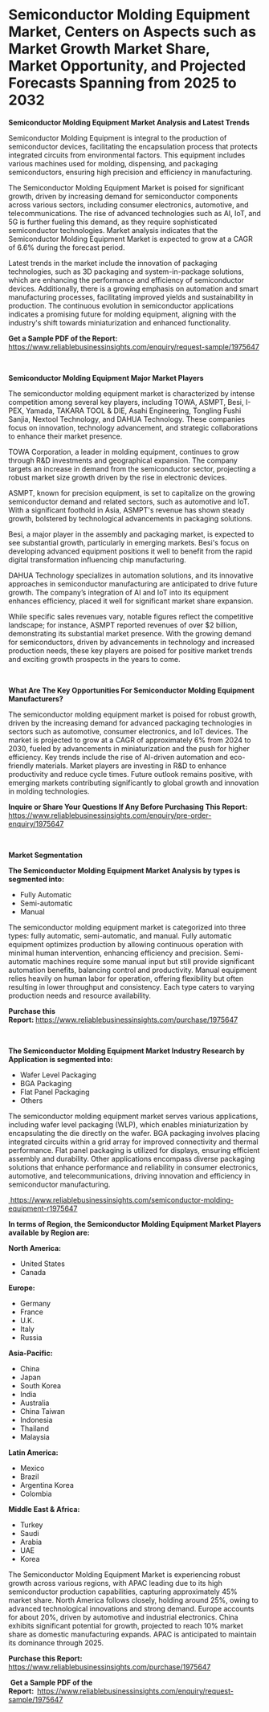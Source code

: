 <p><h1>Semiconductor Molding Equipment Market, Centers on Aspects such as Market Growth Market Share, Market Opportunity, and Projected Forecasts Spanning from 2025 to 2032</h1></p><p><strong>Semiconductor Molding Equipment Market Analysis and Latest Trends</strong></p>
<p><p>Semiconductor Molding Equipment is integral to the production of semiconductor devices, facilitating the encapsulation process that protects integrated circuits from environmental factors. This equipment includes various machines used for molding, dispensing, and packaging semiconductors, ensuring high precision and efficiency in manufacturing.</p><p>The Semiconductor Molding Equipment Market is poised for significant growth, driven by increasing demand for semiconductor components across various sectors, including consumer electronics, automotive, and telecommunications. The rise of advanced technologies such as AI, IoT, and 5G is further fueling this demand, as they require sophisticated semiconductor technologies. Market analysis indicates that the Semiconductor Molding Equipment Market is expected to grow at a CAGR of 6.6% during the forecast period. </p><p>Latest trends in the market include the innovation of packaging technologies, such as 3D packaging and system-in-package solutions, which are enhancing the performance and efficiency of semiconductor devices. Additionally, there is a growing emphasis on automation and smart manufacturing processes, facilitating improved yields and sustainability in production. The continuous evolution in semiconductor applications indicates a promising future for molding equipment, aligning with the industry's shift towards miniaturization and enhanced functionality.</p></p>
<p><strong>Get a Sample PDF of the Report:&nbsp;</strong> <a href="https://www.reliablebusinessinsights.com/enquiry/request-sample/1975647?utm_campaign=2268&utm_medium=2&utm_source=Github&utm_content=ia&utm_term=12042025&utm_id=semiconductor-molding-equipment">https://www.reliablebusinessinsights.com/enquiry/request-sample/1975647</a></p>
<p>&nbsp;</p>
<p><strong>Semiconductor Molding Equipment Major Market Players</strong></p>
<p><p>The semiconductor molding equipment market is characterized by intense competition among several key players, including TOWA, ASMPT, Besi, I-PEX, Yamada, TAKARA TOOL & DIE, Asahi Engineering, Tongling Fushi Sanjia, Nextool Technology, and DAHUA Technology. These companies focus on innovation, technology advancement, and strategic collaborations to enhance their market presence.</p><p>TOWA Corporation, a leader in molding equipment, continues to grow through R&D investments and geographical expansion. The company targets an increase in demand from the semiconductor sector, projecting a robust market size growth driven by the rise in electronic devices.</p><p>ASMPT, known for precision equipment, is set to capitalize on the growing semiconductor demand and related sectors, such as automotive and IoT. With a significant foothold in Asia, ASMPT's revenue has shown steady growth, bolstered by technological advancements in packaging solutions.</p><p>Besi, a major player in the assembly and packaging market, is expected to see substantial growth, particularly in emerging markets. Besi's focus on developing advanced equipment positions it well to benefit from the rapid digital transformation influencing chip manufacturing.</p><p>DAHUA Technology specializes in automation solutions, and its innovative approaches in semiconductor manufacturing are anticipated to drive future growth. The company’s integration of AI and IoT into its equipment enhances efficiency, placed it well for significant market share expansion.</p><p>While specific sales revenues vary, notable figures reflect the competitive landscape; for instance, ASMPT reported revenues of over $2 billion, demonstrating its substantial market presence. With the growing demand for semiconductors, driven by advancements in technology and increased production needs, these key players are poised for positive market trends and exciting growth prospects in the years to come.</p></p>
<p>&nbsp;</p>
<p><strong>What Are The Key Opportunities For Semiconductor Molding Equipment Manufacturers?</strong></p>
<p><p>The semiconductor molding equipment market is poised for robust growth, driven by the increasing demand for advanced packaging technologies in sectors such as automotive, consumer electronics, and IoT devices. The market is projected to grow at a CAGR of approximately 6% from 2024 to 2030, fueled by advancements in miniaturization and the push for higher efficiency. Key trends include the rise of AI-driven automation and eco-friendly materials. Market players are investing in R&D to enhance productivity and reduce cycle times. Future outlook remains positive, with emerging markets contributing significantly to global growth and innovation in molding technologies.</p></p>
<p><strong>Inquire or Share Your Questions If Any Before Purchasing This Report:</strong> <a href="https://www.reliablebusinessinsights.com/enquiry/pre-order-enquiry/1975647?utm_campaign=2268&utm_medium=2&utm_source=Github&utm_content=ia&utm_term=12042025&utm_id=semiconductor-molding-equipment">https://www.reliablebusinessinsights.com/enquiry/pre-order-enquiry/1975647</a></p>
<p>&nbsp;</p>
<p><strong>Market Segmentation</strong></p>
<p><strong>The Semiconductor Molding Equipment Market Analysis by types is segmented into:</strong></p>
<p><ul><li>Fully Automatic</li><li>Semi-automatic</li><li>Manual</li></ul></p>
<p><p>The semiconductor molding equipment market is categorized into three types: fully automatic, semi-automatic, and manual. Fully automatic equipment optimizes production by allowing continuous operation with minimal human intervention, enhancing efficiency and precision. Semi-automatic machines require some manual input but still provide significant automation benefits, balancing control and productivity. Manual equipment relies heavily on human labor for operation, offering flexibility but often resulting in lower throughput and consistency. Each type caters to varying production needs and resource availability.</p></p>
<p><strong>Purchase this Report:&nbsp;</strong><a href="https://www.reliablebusinessinsights.com/purchase/1975647?utm_campaign=2268&utm_medium=2&utm_source=Github&utm_content=ia&utm_term=12042025&utm_id=semiconductor-molding-equipment">https://www.reliablebusinessinsights.com/purchase/1975647</a></p>
<p>&nbsp;</p>
<p><strong>The Semiconductor Molding Equipment Market Industry Research by Application is segmented into:</strong></p>
<p><ul><li>Wafer Level Packaging</li><li>BGA Packaging</li><li>Flat Panel Packaging</li><li>Others</li></ul></p>
<p><p>The semiconductor molding equipment market serves various applications, including wafer level packaging (WLP), which enables miniaturization by encapsulating the die directly on the wafer. BGA packaging involves placing integrated circuits within a grid array for improved connectivity and thermal performance. Flat panel packaging is utilized for displays, ensuring efficient assembly and durability. Other applications encompass diverse packaging solutions that enhance performance and reliability in consumer electronics, automotive, and telecommunications, driving innovation and efficiency in semiconductor manufacturing.</p></p>
<p><a href="https://www.reliablebusinessinsights.com/semiconductor-molding-equipment-r1975647?utm_campaign=2268&utm_medium=2&utm_source=Github&utm_content=ia&utm_term=12042025&utm_id=semiconductor-molding-equipment">&nbsp;https://www.reliablebusinessinsights.com/semiconductor-molding-equipment-r1975647</a></p>
<p><strong>In terms of Region, the Semiconductor Molding Equipment Market Players available by Region are:</strong></p>
<p>
    <p> <strong> North America: </strong>
        <ul>
            <li>United States</li>
            <li>Canada</li>
        </ul>
        </p> 
    <p> <strong> Europe: </strong>
        <ul>
            <li>Germany</li>
            <li>France</li>
            <li>U.K.</li>
            <li>Italy</li>
            <li>Russia</li>
        </ul>
        </p> 
    <p> <strong> Asia-Pacific: </strong>
        <ul>
            <li>China</li>
            <li>Japan</li>
            <li>South Korea</li>
            <li>India</li>
            <li>Australia</li>
            <li>China Taiwan</li>
            <li>Indonesia</li>
            <li>Thailand</li>
            <li>Malaysia</li>
        </ul>
        </p> 
    <p> <strong> Latin America: </strong>
        <ul>
            <li>Mexico</li>
            <li>Brazil</li>
            <li>Argentina Korea</li>
            <li>Colombia</li>
        </ul>
        </p> 
    <p> <strong> Middle East & Africa: </strong>
        <ul>
            <li>Turkey</li>
            <li>Saudi</li>
            <li>Arabia</li>
            <li>UAE</li>
            <li>Korea</li>
        </ul>
    </p>
    </p>
<p><p>The Semiconductor Molding Equipment Market is experiencing robust growth across various regions, with APAC leading due to its high semiconductor production capabilities, capturing approximately 45% market share. North America follows closely, holding around 25%, owing to advanced technological innovations and strong demand. Europe accounts for about 20%, driven by automotive and industrial electronics. China exhibits significant potential for growth, projected to reach 10% market share as domestic manufacturing expands. APAC is anticipated to maintain its dominance through 2025.</p></p>
<p><strong>Purchase this Report: </strong><a href="https://www.reliablebusinessinsights.com/purchase/1975647?utm_campaign=2268&utm_medium=2&utm_source=Github&utm_content=ia&utm_term=12042025&utm_id=semiconductor-molding-equipment">https://www.reliablebusinessinsights.com/purchase/1975647</a></p>
<p>&nbsp;<strong>Get a Sample PDF of the Report:&nbsp;&nbsp;</strong><a href="https://www.reliablebusinessinsights.com/enquiry/request-sample/1975647?utm_campaign=2268&utm_medium=2&utm_source=Github&utm_content=ia&utm_term=12042025&utm_id=semiconductor-molding-equipment">https://www.reliablebusinessinsights.com/enquiry/request-sample/1975647</a></p>
<p><strong></strong></p>
<p><p></p><p></p><p></p></p>